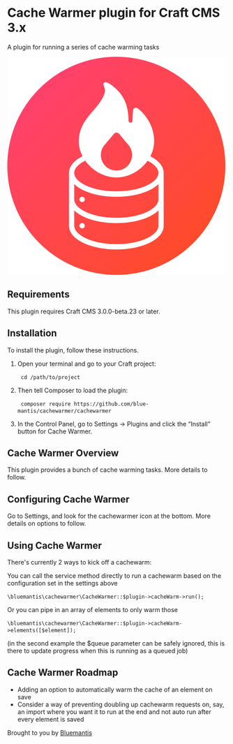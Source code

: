 # Cache Warmer plugin for Craft CMS 3.x

A plugin for running a series of cache warming tasks

![Screenshot](resources/img/plugin-logo.png)

## Requirements

This plugin requires Craft CMS 3.0.0-beta.23 or later.

## Installation

To install the plugin, follow these instructions.

1. Open your terminal and go to your Craft project:

        cd /path/to/project

2. Then tell Composer to load the plugin:

        composer require https://github.com/blue-mantis/cachewarmer/cachewarmer

3. In the Control Panel, go to Settings → Plugins and click the “Install” button for Cache Warmer.

## Cache Warmer Overview

This plugin provides a bunch of cache warming tasks. More details to follow.

## Configuring Cache Warmer

Go to Settings, and look for the cachewarmer icon at the bottom. More details on options to follow.

## Using Cache Warmer

There's currently 2 ways to kick off a cachewarm:

You can call the service method directly to run a cachewarm based on the configuration set in the settings above

    \bluemantis\cachewarmer\CacheWarmer::$plugin->cacheWarm->run();
    
Or you can pipe in an array of elements to only warm those

    \bluemantis\cachewarmer\CacheWarmer::$plugin->cacheWarm->elements([$element]);
    
(in the second example the $queue parameter can be safely ignored, this is there to update progress when this is running as a queued job)

## Cache Warmer Roadmap

* Adding an option to automatically warm the cache of an element on save
* Consider a way of preventing doubling up cachewarm requests on, say, an import where you want it to run at the end and not auto run after every element is saved

Brought to you by [Bluemantis](https://bluemantis.com)
